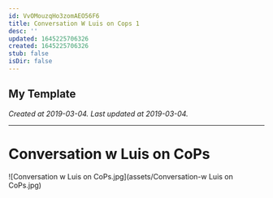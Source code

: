 ```yaml
---
id: VvOMouzqHo3zomAEO56F6
title: Conversation W Luis on Cops 1
desc: ''
updated: 1645225706326
created: 1645225706326
stub: false
isDir: false
---
```

My Template
---

_Created at 2019-03-04._
_Last updated at 2019-03-04._




---

# Conversation w Luis on CoPs


![Conversation w Luis on CoPs.jpg](assets/Conversation-w Luis on CoPs.jpg)

